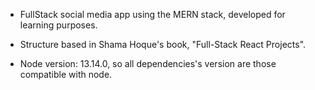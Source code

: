 - FullStack social media app using the MERN stack, developed for learning purposes. 

- Structure based in Shama Hoque's book, "Full-Stack React Projects".

- Node version: 13.14.0, so all dependencies's version are those compatible with node.
